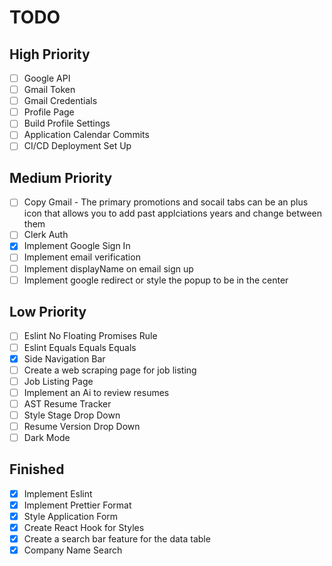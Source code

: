 # TODO

## High Priority

- [ ] Google API
- [ ] Gmail Token
- [ ] Gmail Credentials
- [ ] Profile Page
- [ ] Build Profile Settings
- [ ] Application Calendar Commits
- [ ] CI/CD Deployment Set Up

## Medium Priority

- [ ] Copy Gmail - The primary promotions and socail tabs can be an plus icon that allows you to add past applciations years and change between them
- [ ] Clerk Auth
- [x] Implement Google Sign In
- [ ] Implement email verification
- [ ] Implement displayName on email sign up
- [ ] Implement google redirect or style the popup to be in the center

## Low Priority

- [ ] Eslint No Floating Promises Rule
- [ ] Eslint Equals Equals Equals
- [x] Side Navigation Bar
- [ ] Create a web scraping page for job listing
- [ ] Job Listing Page
- [ ] Implement an Ai to review resumes
- [ ] AST Resume Tracker
- [ ] Style Stage Drop Down
- [ ] Resume Version Drop Down
- [ ] Dark Mode

## Finished

- [x] Implement Eslint
- [x] Implement Prettier Format
- [x] Style Application Form
- [x] Create React Hook for Styles
- [x] Create a search bar feature for the data table
- [x] Company Name Search
